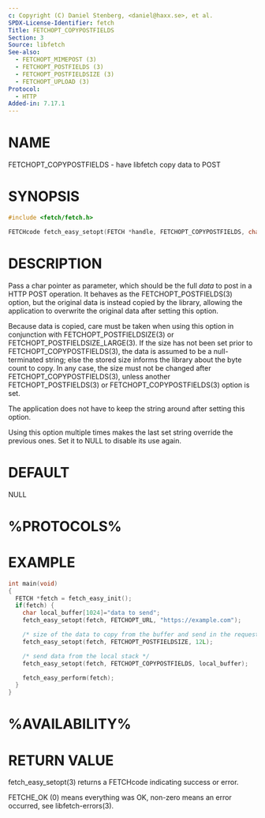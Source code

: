```yaml
---
c: Copyright (C) Daniel Stenberg, <daniel@haxx.se>, et al.
SPDX-License-Identifier: fetch
Title: FETCHOPT_COPYPOSTFIELDS
Section: 3
Source: libfetch
See-also:
  - FETCHOPT_MIMEPOST (3)
  - FETCHOPT_POSTFIELDS (3)
  - FETCHOPT_POSTFIELDSIZE (3)
  - FETCHOPT_UPLOAD (3)
Protocol:
  - HTTP
Added-in: 7.17.1
---
```


# NAME

FETCHOPT_COPYPOSTFIELDS - have libfetch copy data to POST

# SYNOPSIS

~~~c
#include <fetch/fetch.h>

FETCHcode fetch_easy_setopt(FETCH *handle, FETCHOPT_COPYPOSTFIELDS, char *data);
~~~

# DESCRIPTION

Pass a char pointer as parameter, which should be the full *data* to post in a
HTTP POST operation. It behaves as the FETCHOPT_POSTFIELDS(3) option, but the
original data is instead copied by the library, allowing the application to
overwrite the original data after setting this option.

Because data is copied, care must be taken when using this option in
conjunction with FETCHOPT_POSTFIELDSIZE(3) or FETCHOPT_POSTFIELDSIZE_LARGE(3).
If the size has not been set prior to FETCHOPT_COPYPOSTFIELDS(3), the data is
assumed to be a null-terminated string; else the stored size informs the
library about the byte count to copy. In any case, the size must not be
changed after FETCHOPT_COPYPOSTFIELDS(3), unless another FETCHOPT_POSTFIELDS(3)
or FETCHOPT_COPYPOSTFIELDS(3) option is set.

The application does not have to keep the string around after setting this
option.

Using this option multiple times makes the last set string override the
previous ones. Set it to NULL to disable its use again.

# DEFAULT

NULL

# %PROTOCOLS%

# EXAMPLE

~~~c
int main(void)
{
  FETCH *fetch = fetch_easy_init();
  if(fetch) {
    char local_buffer[1024]="data to send";
    fetch_easy_setopt(fetch, FETCHOPT_URL, "https://example.com");

    /* size of the data to copy from the buffer and send in the request */
    fetch_easy_setopt(fetch, FETCHOPT_POSTFIELDSIZE, 12L);

    /* send data from the local stack */
    fetch_easy_setopt(fetch, FETCHOPT_COPYPOSTFIELDS, local_buffer);

    fetch_easy_perform(fetch);
  }
}
~~~

# %AVAILABILITY%

# RETURN VALUE

fetch_easy_setopt(3) returns a FETCHcode indicating success or error.

FETCHE_OK (0) means everything was OK, non-zero means an error occurred, see
libfetch-errors(3).
